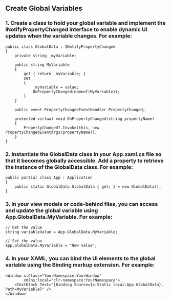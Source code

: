 ## Create Global Variables

### 1. Create a class to hold your global variable and implement the INotifyPropertyChanged interface to enable dynamic UI updates when the variable changes. For example:
```
public class GlobalData : INotifyPropertyChanged
{
    private string _myVariable;

    public string MyVariable
    {
        get { return _myVariable; }
        set
        {
            _myVariable = value;
            OnPropertyChanged(nameof(MyVariable));
        }
    }

    public event PropertyChangedEventHandler PropertyChanged;

    protected virtual void OnPropertyChanged(string propertyName)
    {
        PropertyChanged?.Invoke(this, new PropertyChangedEventArgs(propertyName));
    }
}
```

### 2. Instantiate the GlobalData class in your App.xaml.cs file so that it becomes globally accessible. Add a property to retrieve the instance of the GlobalData class. For example:
```
public partial class App : Application
{
    public static GlobalData GlobalData { get; } = new GlobalData();
}
```

### 3. In your view models or code-behind files, you can access and update the global variable using App.GlobalData.MyVariable. For example:
```
// Get the value
string variableValue = App.GlobalData.MyVariable;

// Set the value
App.GlobalData.MyVariable = "New value";
```

### 4. In your XAML, you can bind the UI elements to the global variable using the Binding markup extension. For example:
```
<Window x:Class="YourNamespace.YourWindow"        
        xmlns:local="clr-namespace:YourNamespace">
    <TextBlock Text="{Binding Source={x:Static local:App.GlobalData}, Path=MyVariable}" />
</Window>
```
